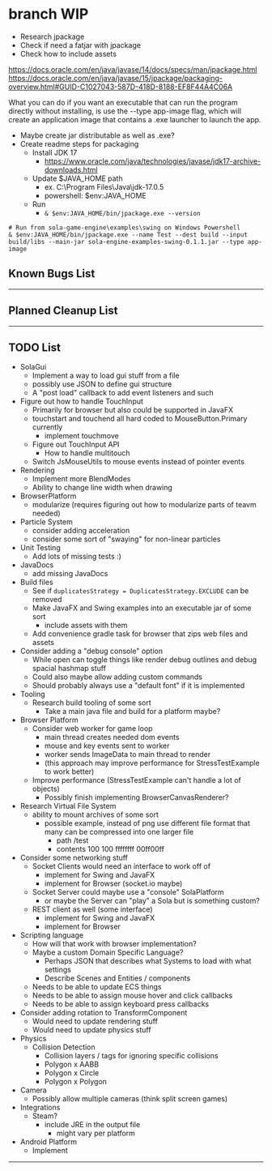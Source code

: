 # branch WIP
* Research jpackage
* Check if need a fatjar with jpackage
* Check how to include assets

https://docs.oracle.com/en/java/javase/14/docs/specs/man/jpackage.html
https://docs.oracle.com/en/java/javase/15/jpackage/packaging-overview.html#GUID-C1027043-587D-418D-8188-EF8F44A4C06A


What you can do if you want an executable that can run the program directly without installing,
is use the --type app-image flag, which will create an application image that
contains a .exe launcher to launch the app.

* Maybe create jar distributable as well as .exe?
* Create readme steps for packaging
  * Install JDK 17
    * https://www.oracle.com/java/technologies/javase/jdk17-archive-downloads.html
  * Update $JAVA_HOME path
    * ex. C:\Program Files\Java\jdk-17.0.5
    * powershell: $env:JAVA_HOME
  * Run
    * `& $env:JAVA_HOME/bin/jpackage.exe --version`

```shell
# Run from sola-game-engine\examples\swing on Windows Powershell
& $env:JAVA_HOME/bin/jpackage.exe --name Test --dest build --input build/libs --main-jar sola-engine-examples-swing-0.1.1.jar --type app-image
```

## Known Bugs List

-----------------------------------------------------------------------------------------------------------------------

## Planned Cleanup List

-----------------------------------------------------------------------------------------------------------------------

## TODO List
* SolaGui
  * Implement a way to load gui stuff from a file
  * possibly use JSON to define gui structure
  * A "post load" callback to add event listeners and such
* Figure out how to handle TouchInput
  * Primarily for browser but also could be supported in JavaFX
  * touchstart and touchend all hard coded to MouseButton.Primary currently
    * implement touchmove
  * Figure out TouchInput API
    * How to handle multitouch
  * Switch JsMouseUtils to mouse events instead of pointer events
* Rendering
  * Implement more BlendModes
  * Ability to change line width when drawing
* BrowserPlatform
  * modularize (requires figuring out how to modularize parts of teavm needed)
* Particle System
  * consider adding acceleration
  * consider some sort of "swaying" for non-linear particles
* Unit Testing
  * Add lots of missing tests :)
* JavaDocs
  * add missing JavaDocs
* Build files
  * See if `duplicatesStrategy = DuplicatesStrategy.EXCLUDE` can be removed
  * Make JavaFX and Swing examples into an executable jar of some sort
    * include assets with them
  * Add convenience gradle task for browser that zips web files and assets
* Consider adding a "debug console" option
  * While open can toggle things like render debug outlines and debug spacial hashmap stuff
  * Could also maybe allow adding custom commands
  * Should probably always use a "default font" if it is implemented
* Tooling
  * Research build tooling of some sort
    * Take a main java file and build for a platform maybe?
* Browser Platform
  * Consider web worker for game loop
    * main thread creates needed dom events
    * mouse and key events sent to worker
    * worker sends ImageData to main thread to render
    * (this approach may improve performance for StressTestExample to work better)
  * Improve performance (StressTestExample can't handle a lot of objects)
    * Possibly finish implementing BrowserCanvasRenderer?
* Research Virtual File System
  * ability to mount archives of some sort
    * possible example, instead of png use different file format that many can be compressed into one larger file
      * path /test
      * contents 100 100 ffffffff 00ff00ff
* Consider some networking stuff
  * Socket Clients would need an interface to work off of
    * implement for Swing and JavaFX
    * implement for Browser (socket.io maybe)
  * Socket Server could maybe use a "console" SolaPlatform
    * or maybe the Server can "play" a Sola but is something custom?
  * REST client as well (some interface)
    * implement for Swing and JavaFX
    * implement for Browser
* Scripting language
  * How will that work with browser implementation?
  * Maybe a custom Domain Specific Language?
    * Perhaps JSON that describes what Systems to load with what settings
    * Describe Scenes and Entities / components
  * Needs to be able to update ECS things
  * Needs to be able to assign mouse hover and click callbacks
  * Needs to be able to assign keyboard press callbacks
* Consider adding rotation to TransformComponent
  * Would need to update rendering stuff
  * Would need to update physics stuff
* Physics
  * Collision Detection
    * Collision layers / tags for ignoring specific collisions
    * Polygon x AABB
    * Polygon x Circle
    * Polygon x Polygon
* Camera
  * Possibly allow multiple cameras (think split screen games)
* Integrations
  * Steam?
    * include JRE in the output file
      * might vary per platform
* Android Platform
  * Implement

-----------------------------------------------------------------------------------------------------------------------
